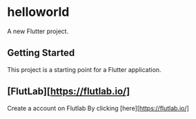 # helloworld

A new Flutter project.

## Getting Started

This project is a starting point for a Flutter application.

## [FlutLab][https://flutlab.io/]

Create a account on Flutlab By clicking [here][https://flutlab.io/]

